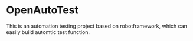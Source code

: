 # OpenAutoTest
This is an automation testing project based on robotframework, which can easily build automtic test function.
